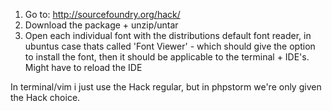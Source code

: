 1. Go to: http://sourcefoundry.org/hack/ 
2. Download the package + unzip/untar
3. Open each individual font with the distributions default font reader, in ubuntus case thats called 'Font Viewer' - which should give the option to install the font, then it should be applicable to the terminal + IDE's. Might have to reload the IDE


In terminal/vim i just use the Hack regular, but in phpstorm we're only given the Hack choice.
